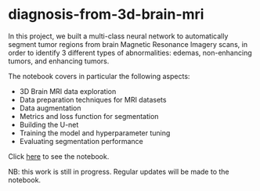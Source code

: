 # diagnosis-from-3d-brain-mri

In this project, we built a multi-class neural network to automatically segment tumor regions from brain Magnetic Resonance Imagery scans, in order to identify 3 different types of abnormalities: edemas, non-enhancing tumors, and enhancing tumors.

The notebook covers in particular the following aspects:
- 3D Brain MRI data exploration
- Data preparation techniques for MRI datasets
- Data augmentation
- Metrics and loss function for segmentation
- Building the U-net
- Training the model and hyperparameter tuning
- Evaluating segmentation performance

Click [here](https://github.com/patrickfleith/diagnosis-from-3d-brain-mri/blob/master/BTS.ipynb) to see the notebook.

NB: this work is still in progress. Regular updates will be made to the notebook.

